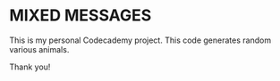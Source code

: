 # MIXED MESSAGES

This is my personal Codecademy project.
This code generates random various animals.

Thank you!
